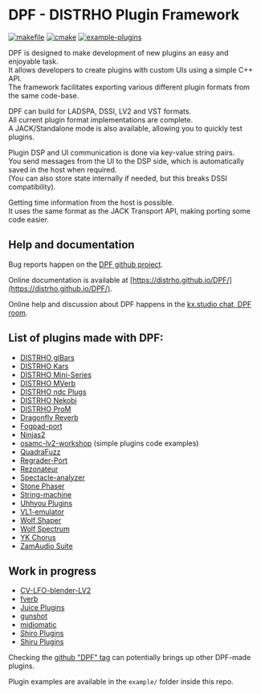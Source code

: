 # DPF - DISTRHO Plugin Framework
[![makefile](https://github.com/DISTRHO/DPF/actions/workflows/makefile.yml/badge.svg)](https://github.com/DISTRHO/DPF/actions/workflows/makefile.yml)
[![cmake](https://github.com/DISTRHO/DPF/actions/workflows/cmake.yml/badge.svg)](https://github.com/DISTRHO/DPF/actions/workflows/cmake.yml)
[![example-plugins](https://github.com/DISTRHO/DPF/actions/workflows/example-plugins.yml/badge.svg)](https://github.com/DISTRHO/DPF/actions/workflows/example-plugins.yml)

DPF is designed to make development of new plugins an easy and enjoyable task.<br/>
It allows developers to create plugins with custom UIs using a simple C++ API.<br/>
The framework facilitates exporting various different plugin formats from the same code-base.<br/>

DPF can build for LADSPA, DSSI, LV2 and VST formats.<br/>
All current plugin format implementations are complete.<br/>
A JACK/Standalone mode is also available, allowing you to quickly test plugins.<br/>

Plugin DSP and UI communication is done via key-value string pairs.<br/>
You send messages from the UI to the DSP side, which is automatically saved in the host when required.<br/>
(You can also store state internally if needed, but this breaks DSSI compatibility).<br/>

Getting time information from the host is possible.<br/>
It uses the same format as the JACK Transport API, making porting some code easier.<br/>


## Help and documentation

Bug reports happen on the [DPF github project](https://github.com/DISTRHO/DPF/issues).

Online documentation is available at [https://distrho.github.io/DPF/](https://distrho.github.io/DPF/).

Online help and discussion about DPF happens in the [kx.studio chat, DPF room](https://chat.kx.studio/).


## List of plugins made with DPF:
 - [DISTRHO glBars](https://github.com/DISTRHO/glBars)
 - [DISTRHO Kars](https://github.com/DISTRHO/Kars)
 - [DISTRHO Mini-Series](https://github.com/DISTRHO/Mini-Series)
 - [DISTRHO MVerb](https://github.com/DISTRHO/MVerb)
 - [DISTRHO ndc Plugs](https://github.com/DISTRHO/ndc-Plugs)
 - [DISTRHO Nekobi](https://github.com/DISTRHO/Nekobi)
 - [DISTRHO ProM](https://github.com/DISTRHO/ProM)
 - [Dragonfly Reverb](https://michaelwillis.github.io/dragonfly-reverb)
 - [Fogpad-port](https://github.com/linuxmao-org/fogpad-port)
 - [Ninjas2](https://github.com/rghvdberg/ninjas2)
 - [osamc-lv2-workshop](https://github.com/osamc-lv2-workshop/lv2-workshop) (simple plugins code examples)
 - [QuadraFuzz](https://github.com/jpcima/quadrafuzz)
 - [Regrader-Port](https://github.com/linuxmao-org/regrader-port)
 - [Rezonateur](https://github.com/jpcima/rezonateur)
 - [Spectacle-analyzer](https://github.com/jpcima/spectacle/)
 - [Stone Phaser](https://github.com/jpcima/stone-phaser)
 - [String-machine](https://github.com/jpcima/string-machine)
 - [Uhhyou Plugins](https://github.com/ryukau/LV2Plugins)
 - [VL1-emulator](https://github.com/linuxmao-org/VL1-emulator)
 - [Wolf Shaper](https://github.com/pdesaulniers/wolf-shaper)
 - [Wolf Spectrum](https://github.com/pdesaulniers/wolf-spectrum)
 - [YK Chorus](https://github.com/SpotlightKid/ykchorus)
 - [ZamAudio Suite](https://github.com/zamaudio/zam-plugins)
 ## Work in progress
 - [CV-LFO-blender-LV2](https://github.com/BramGiesen/cv-lfo-blender-lv2)
 - [fverb](https://github.com/jpcima/fverb)
 - [Juice Plugins](https://github.com/DISTRHO/JuicePlugins)
 - [gunshot](https://github.com/soerenbnoergaard/gunshot)
 - [midiomatic](https://github.com/SpotlightKid/midiomatic)
 - [Shiro Plugins](https://github.com/ninodewit/SHIRO-Plugins/)
 - [Shiru Plugins](https://github.com/linuxmao-org/shiru-plugins)

Checking the [github "DPF" tag](https://github.com/topics/dpf) can potentially brings up other DPF-made plugins.

Plugin examples are available in the `example/` folder inside this repo.
